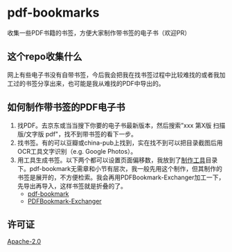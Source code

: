 # pdf-bookmarks
收集一些PDF书籍的书签，方便大家制作带书签的电子书（欢迎PR）

## 这个repo收集什么
网上有些电子书没有自带书签，今后我会把我在找书签过程中比较难找的或者我加工过的书签分享出来，也可能是我从难找的PDF中导出的。

## 如何制作带书签的PDF电子书
1. 找PDF。去京东或当当搜下你要的电子书最新版本，然后搜索”xxx 第X版 扫描版/文字版 pdf"，找不到带书签的看下一步。
2. 找书签。有的可以豆瓣或china-pub上找到，实在找不到可以把目录截图后用OCR工具文字识别（e.g. Google Photos）。
3. 用工具生成书签。以下两个都可以设置页面偏移数，我放到了[制作工具](/制作工具)目录下。pdf-bookmark无需章和小节有层次，我一般先用这个制作，但其制作的书签是展开的，不方便检索。我会再用PDFBookmark-Exchanger加工一下，先导出再导入，这样书签就是折叠的了。
    - [pdf-bookmark](https://github.com/ifnoelse/pdf-bookmark)
    - [PDFBookmark-Exchanger](https://blog.csdn.net/yinqingwang/article/details/78736474)

## 许可证
[Apache-2.0](http://www.apache.org/licenses/LICENSE-2.0)